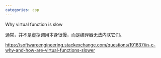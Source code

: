 ```yaml
---
categories: cpp
---
```

Why virtual function is slow



通常，并不是虚拟调用本身很慢，而是编译器无法内联它们。

https://softwareengineering.stackexchange.com/questions/191637/in-c-why-and-how-are-virtual-functions-slower



